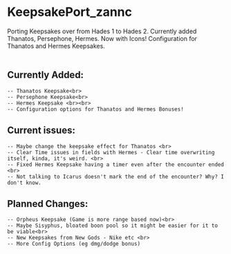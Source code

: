 # KeepsakePort_zannc
Porting Keepsakes over from Hades 1 to Hades 2. Currently added Thanatos, Persephone, Hermes. Now with Icons! Configuration for Thanatos and Hermes Keepsakes.<br><br>

## Currently Added: <br>
    -- Thanatos Keepsake<br>
    -- Persephone Keepsake<br>
    -- Hermes Keepsake <br><br>
    -- Configuration options for Thanatos and Hermes Bonuses!

## Current issues:
    -- Maybe change the keepsake effect for Thanatos <br>
    -- Clear Time issues in fields with Hermes - Clear time overwriting itself, kinda, it's weird. <br>
    -- Fixed Hermes Keepsake having a timer even after the encounter ended <br>
    -- Not talking to Icarus doesn't mark the end of the encounter? Why? I don't know.

## Planned Changes: <br>
    -- Orpheus Keepsake (Game is more range based now)<br>
    -- Maybe Sisyphus, bloated boon pool so it might be easier for it to be viable<br>
    -- New Keepsakes from New Gods - Nike etc <br>
    -- More Config Options (eg dmg/dodge bonus)
